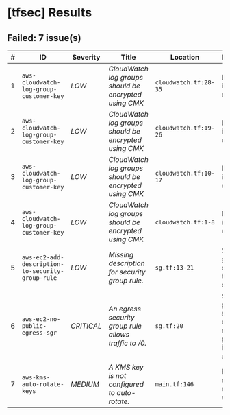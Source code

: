 
# [tfsec] Results
## Failed: 7 issue(s)
| # | ID | Severity | Title | Location | Description |
|---|----|----------|-------|----------|-------------|
| 1 | `aws-cloudwatch-log-group-customer-key` | *LOW* | _CloudWatch log groups should be encrypted using CMK_ | `cloudwatch.tf:28-35` | Log group is not encrypted. |
| 2 | `aws-cloudwatch-log-group-customer-key` | *LOW* | _CloudWatch log groups should be encrypted using CMK_ | `cloudwatch.tf:19-26` | Log group is not encrypted. |
| 3 | `aws-cloudwatch-log-group-customer-key` | *LOW* | _CloudWatch log groups should be encrypted using CMK_ | `cloudwatch.tf:10-17` | Log group is not encrypted. |
| 4 | `aws-cloudwatch-log-group-customer-key` | *LOW* | _CloudWatch log groups should be encrypted using CMK_ | `cloudwatch.tf:1-8` | Log group is not encrypted. |
| 5 | `aws-ec2-add-description-to-security-group-rule` | *LOW* | _Missing description for security group rule._ | `sg.tf:13-21` | Security group rule does not have a description. |
| 6 | `aws-ec2-no-public-egress-sgr` | *CRITICAL* | _An egress security group rule allows traffic to /0._ | `sg.tf:20` | Security group rule allows egress to multiple public internet addresses. |
| 7 | `aws-kms-auto-rotate-keys` | *MEDIUM* | _A KMS key is not configured to auto-rotate._ | `main.tf:146` | Key does not have rotation enabled. |

